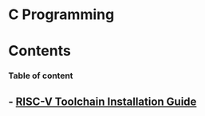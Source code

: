 # C Programming
# Contents
### Table of content
## - [RISC-V Toolchain Installation Guide](#risc-v-toolchain-installation-guide)

